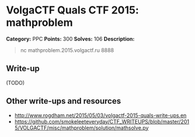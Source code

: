 # VolgaCTF Quals CTF 2015: mathproblem

**Category:** PPC
**Points:** 300
**Solves:** 106
**Description:**

> nc mathproblem.2015.volgactf.ru 8888

## Write-up

(TODO)

## Other write-ups and resources

* <http://www.rogdham.net/2015/05/03/volgactf-2015-quals-write-ups.en>
* <https://github.com/smokeleeteveryday/CTF_WRITEUPS/blob/master/2015/VOLGACTF/misc/mathproblem/solution/mathsolve.py>
